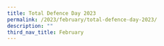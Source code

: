 ```yaml
---
title: Total Defence Day 2023
permalink: /2023/february/total-defence-day-2023/
description: ""
third_nav_title: February
---
```

